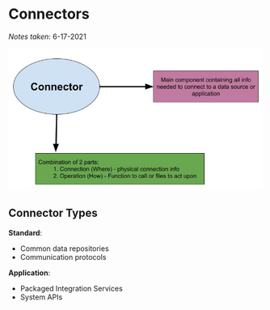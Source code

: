 # Connectors

*Notes taken*: 6-17-2021

![Connector-image](../Assets/Connector.jpg)

## Connector Types

**Standard**:

* Common data repositories
* Communication protocols

**Application**:

* Packaged Integration Services
* System APIs
